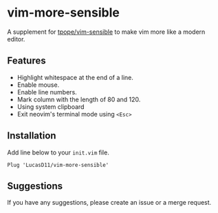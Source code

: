 # vim-more-sensible

A supplement for [tpope/vim-sensible](https://github.com/tpope/vim-sensible)
to make vim more like a modern editor.

## Features

- Highlight whitespace at the end of a line.
- Enable mouse.
- Enable line numbers.
- Mark column with the length of 80 and 120.
- Using system clipboard
- Exit neovim's terminal mode using `<Esc>`

## Installation

Add line below to your `init.vim` file.

```
Plug 'LucasD11/vim-more-sensible'
```

## Suggestions

If you have any suggestions, please create an issue or a merge request.

